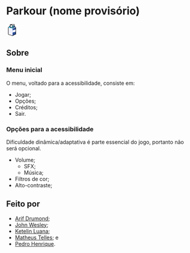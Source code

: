 
# Parkour (nome provisório)

<!-- Thumb -->
<img src=".media/thumbnail.png"><br>

## Sobre

<!-- Screenshot da gameplay
<p align="center">
    <img src=".media/screenshot.png">
</p>
-->

### Menu inicial

<!-- Screenshot do menu
<p align="center">
    <img src=".media/menu.png">
</p>
-->
O menu, voltado para a acessibilidade, consiste em:
- Jogar;
- Opções;
- Créditos;
- Sair.

### Opções para a acessibilidade
Dificuldade dinâmica/adaptativa é parte essencial do jogo, portanto não será opcional.
- Volume;
    - SFX;
    - Música;
- Filtros de cor;
- Alto-contraste;

## Feito por
- [Arif Drumond](https://github.com/drumon-iq);
- [John Wesley](https://github.com/JohnBaska);
- [Ketelin Luana](https://github.com/Ketelinluana);
- [Matheus Telles](https://github.com/matheus-telles); e
- [Pedro Henrique](https://github.com/devwannabe-dot).
